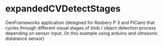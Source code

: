 # expandedCVDetectStages

OenFrameworks application (designed for Rasbery P 3 and PiCam) that cycles through different visual stages of blob / object detection process depending on sensor input. (In this example using arduino and ultrasonic distatance sensor) 
